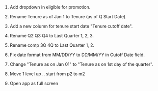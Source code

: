 1. Add dropdown in eligible for promotion.
2. Rename Tenure as of Jan 1 to Tenure (as of Q Start Date).
3. Add a new column for tenure start date "Tenure cutoff date".
4. Rename Q2 Q3 Q4 to Last Quarter 1, 2, 3.
5. Rename comp 3Q 4Q to Last Quarter 1, 2.


1. Fix date format from MM/DD/YY to DD/MM/YY in Cutoff Date field.


1. Change "Tenure as on Jan 01" to "Tenure as on 1st day of the quarter".
2. Move 1 level up .. start from p2 to m2
3. Open app as full screen